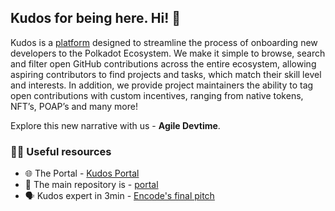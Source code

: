 ## Kudos for being here. Hi! 👋

Kudos is a [platform](https://morekudos.com) designed to streamline the process of onboarding new developers to the Polkadot Ecosystem. We make it simple to browse, search and filter open GitHub contributions across the entire ecosystem, allowing aspiring contributors to find projects and tasks, which match their skill level and interests. In addition, we provide project maintainers the ability to tag open contributions with custom incentives, ranging from native tokens, NFT’s, POAP’s and many more!

Explore this new narrative with us - **Agile Devtime**.

### 👩‍💻 Useful resources

- 🌐 The Portal - [Kudos Portal](https://morekudos.com)
- 🌈 The main repository is - [portal](https://github.com/kudos-ink/portal)
- 🗣️ Kudos expert in 3min - [Encode's final pitch](https://youtu.be/pdDhO5SFuFA?si=Quy_DPT1meB9twbs&t=306)
